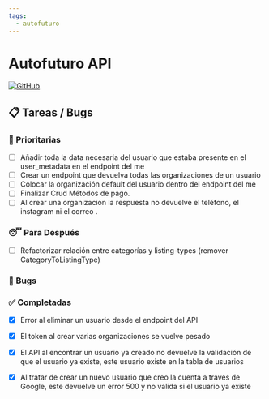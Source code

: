 ```yaml
---
tags:
  - autofuturo
---
```

# Autofuturo API
[![GitHub](https://img.shields.io/badge/GitHub-Repository-blue.svg)](https://github.com/autofuturo/autofuturo-api)

## 📋 Tareas / Bugs
### 🚨 Prioritarias

- [ ] Añadir toda la data necesaria del usuario que estaba presente en el user_metadata en el endpoint del me
- [ ] Crear un endpoint que devuelva todas las organizaciones de un usuario
- [ ] Colocar la organización default del usuario dentro del endpoint del me
- [ ] Finalizar Crud Métodos de pago.
- [ ] Al crear una organización la respuesta no devuelve el teléfono, el instagram ni el correo .

### 😴 Para Después
- [ ] Refactorizar relación entre categorías y listing-types (remover CategoryToListingType)

### 🐛 Bugs
### ✅ Completadas

- [X] Error al eliminar un usuario desde el endpoint del API 
- [X] El token al crear varias organizaciones se vuelve pesado
- [X] El API al encontrar un usuario ya creado no devuelve la validación de que el usuario ya existe, este usuario existe en la tabla de usuarios
- [X] Al tratar de crear un nuevo usuario que creo la cuenta a traves de Google, este devuelve un error 500 y no valida si el usuario ya existe

